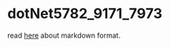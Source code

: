 # dotNet5782_9171_7973

read [here](https://www.markdownguide.org/basic-syntax/) about markdown format.
